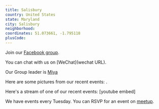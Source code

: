 ```yaml
---
title: Salisbury
country: United States
state: Maryland
city: Salisbury
neighborhood: 
coordinates: 51.073661, -1.795118
plusCode:
---
```

Join our [Facebook group](https://www.facebook.com/groups/free.code.camp.salisbury.maryland).

You can chat with us on [WeChat](wechat URL).

Our Group leader is [Miya](freecodecamp.org/miya)

Here are some pictures from our recent events:
![]().

Here's a stream of one of our recent events:
[youtube embed]

We have events every Tuesday. You can RSVP for an event on [meetup](meetupurl).
